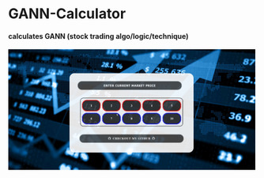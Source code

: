 # GANN-Calculator
#### calculates GANN (stock trading algo/logic/technique)</b>

<img align="left" src="firefox_tdwsLApAbx.jpg" width="500px"/>
